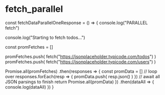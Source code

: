 # fetch_parallel

const fetchDataParallelOneResponse = () => {
  console.log("PARALLEL fetch")

  console.log("Starting to fetch todos...")
  
  const promFetches = []

  promFetches.push( fetch("https://jsonplaceholder.typicode.com/todos") )
  promFetches.push( fetch("https://jsonplaceholder.typicode.com/users") )

  Promise.all(promFetches)
  .then(responses => {
    const promData = []
    // loop over 
    responses.forEach(resp => {
      promData.push( resp.json() )
    })
    // await all JSON parsings to finish
    return Promise.all(promData)
  })
  .then(dataAll => {
    console.log(dataAll)
  })
}
